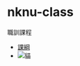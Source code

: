# nknu-class
職訓課程

* [課綱](https://github.com/LuJam2021/nknu-class/blob/main/%E5%8B%9E%E8%A8%93%E8%AA%B2%E7%B6%B1-%E8%AC%9D%E5%9D%A4%E9%81%94.xlsx)
* ![貓]()
